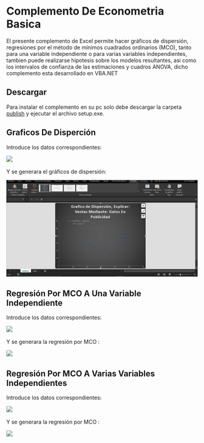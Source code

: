# Complemento De Econometria Basica  

El presente complemento de Excel permite hacer gráficos de dispersión, regresiones por el método de mínimos cuadrados ordinarios (MCO), tanto para una variable independiente o para varias variables independientes, tambien puede realizarse hipotesis sobre los modelos resultantes, asi como los intervalos de confianza de las estimaciones y cuadros ANOVA, dicho complemento esta desarrollado en VBA.NET

## Descargar
Para instalar el complemento en su pc solo debe descargar la carpeta <a href="https://download-directory.github.io/?url=https%3A%2F%2Fgithub.com%2FLASPUMSS%2FCOMPLEMENTO-EXCEL-DE-ECONOMETRIA%2Ftree%2Fmaster%2Fpublish" target="_blank">publish</a> y ejecutar el archivo setup.exe.

## Graficos De Disperción
Introduce los datos correspondientes:

![](Resources/img_form_grafico2.jpg)

Y se generara el gráficos de dispersión:

![](https://raw.githubusercontent.com/LASPUMSS/COMPLEMENTO-DE-ECONOMETRIA-BASICA/master/Resources/grafico_dispersion.jpg)


## Regresión Por MCO A Una Variable Independiente

Introduce los datos correspondientes:

![](Resources/img_form_RLUV.jpg)

Y se generara la regresión por MCO :

![](Resources/RLUV.jpg)

## Regresión Por MCO A Varias Variables Independientes

Introduce los datos correspondientes:

![](Resources/img_form_RLVV.jpg)

Y se generara la regresión por MCO :

![](Resources/RLVV.jpg)
